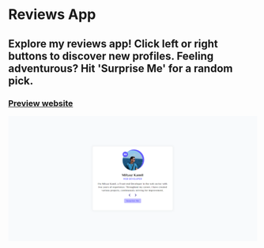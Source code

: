 # Reviews App
## Explore my reviews app! Click left or right buttons to discover new profiles. Feeling adventurous? Hit 'Surprise Me' for a random pick.
### [Preview website](https://milyazkamil.github.io/Reviews-App/) 
![](./src/assets/images/readme-image.png)